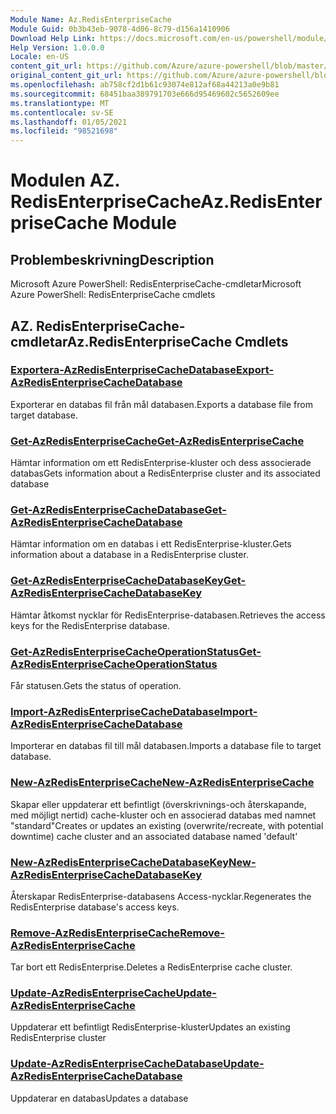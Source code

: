 ```yaml
---
Module Name: Az.RedisEnterpriseCache
Module Guid: 0b3b43eb-9078-4d06-8c79-d156a1410906
Download Help Link: https://docs.microsoft.com/en-us/powershell/module/az.redisenterprisecache
Help Version: 1.0.0.0
Locale: en-US
content_git_url: https://github.com/Azure/azure-powershell/blob/master/src/RedisEnterpriseCache/help/Az.RedisEnterpriseCache.md
original_content_git_url: https://github.com/Azure/azure-powershell/blob/master/src/RedisEnterpriseCache/help/Az.RedisEnterpriseCache.md
ms.openlocfilehash: ab758cf2d1b61c93074e812af68a44213a0e9b81
ms.sourcegitcommit: 68451baa389791703e666d95469602c5652609ee
ms.translationtype: MT
ms.contentlocale: sv-SE
ms.lasthandoff: 01/05/2021
ms.locfileid: "98521698"
---
```

# <span data-ttu-id="d03f8-101">Modulen AZ. RedisEnterpriseCache</span><span class="sxs-lookup"><span data-stu-id="d03f8-101">Az.RedisEnterpriseCache Module</span></span>
## <span data-ttu-id="d03f8-102">Problembeskrivning</span><span class="sxs-lookup"><span data-stu-id="d03f8-102">Description</span></span>
<span data-ttu-id="d03f8-103">Microsoft Azure PowerShell: RedisEnterpriseCache-cmdletar</span><span class="sxs-lookup"><span data-stu-id="d03f8-103">Microsoft Azure PowerShell: RedisEnterpriseCache cmdlets</span></span>

## <span data-ttu-id="d03f8-104">AZ. RedisEnterpriseCache-cmdletar</span><span class="sxs-lookup"><span data-stu-id="d03f8-104">Az.RedisEnterpriseCache Cmdlets</span></span>
### [<span data-ttu-id="d03f8-105">Exportera-AzRedisEnterpriseCacheDatabase</span><span class="sxs-lookup"><span data-stu-id="d03f8-105">Export-AzRedisEnterpriseCacheDatabase</span></span>](Export-AzRedisEnterpriseCacheDatabase.md)
<span data-ttu-id="d03f8-106">Exporterar en databas fil från mål databasen.</span><span class="sxs-lookup"><span data-stu-id="d03f8-106">Exports a database file from target database.</span></span>

### [<span data-ttu-id="d03f8-107">Get-AzRedisEnterpriseCache</span><span class="sxs-lookup"><span data-stu-id="d03f8-107">Get-AzRedisEnterpriseCache</span></span>](Get-AzRedisEnterpriseCache.md)
<span data-ttu-id="d03f8-108">Hämtar information om ett RedisEnterprise-kluster och dess associerade databas</span><span class="sxs-lookup"><span data-stu-id="d03f8-108">Gets information about a RedisEnterprise cluster and its associated database</span></span>

### [<span data-ttu-id="d03f8-109">Get-AzRedisEnterpriseCacheDatabase</span><span class="sxs-lookup"><span data-stu-id="d03f8-109">Get-AzRedisEnterpriseCacheDatabase</span></span>](Get-AzRedisEnterpriseCacheDatabase.md)
<span data-ttu-id="d03f8-110">Hämtar information om en databas i ett RedisEnterprise-kluster.</span><span class="sxs-lookup"><span data-stu-id="d03f8-110">Gets information about a database in a RedisEnterprise cluster.</span></span>

### [<span data-ttu-id="d03f8-111">Get-AzRedisEnterpriseCacheDatabaseKey</span><span class="sxs-lookup"><span data-stu-id="d03f8-111">Get-AzRedisEnterpriseCacheDatabaseKey</span></span>](Get-AzRedisEnterpriseCacheDatabaseKey.md)
<span data-ttu-id="d03f8-112">Hämtar åtkomst nycklar för RedisEnterprise-databasen.</span><span class="sxs-lookup"><span data-stu-id="d03f8-112">Retrieves the access keys for the RedisEnterprise database.</span></span>

### [<span data-ttu-id="d03f8-113">Get-AzRedisEnterpriseCacheOperationStatus</span><span class="sxs-lookup"><span data-stu-id="d03f8-113">Get-AzRedisEnterpriseCacheOperationStatus</span></span>](Get-AzRedisEnterpriseCacheOperationStatus.md)
<span data-ttu-id="d03f8-114">Får statusen.</span><span class="sxs-lookup"><span data-stu-id="d03f8-114">Gets the status of operation.</span></span>

### [<span data-ttu-id="d03f8-115">Import-AzRedisEnterpriseCacheDatabase</span><span class="sxs-lookup"><span data-stu-id="d03f8-115">Import-AzRedisEnterpriseCacheDatabase</span></span>](Import-AzRedisEnterpriseCacheDatabase.md)
<span data-ttu-id="d03f8-116">Importerar en databas fil till mål databasen.</span><span class="sxs-lookup"><span data-stu-id="d03f8-116">Imports a database file to target database.</span></span>

### [<span data-ttu-id="d03f8-117">New-AzRedisEnterpriseCache</span><span class="sxs-lookup"><span data-stu-id="d03f8-117">New-AzRedisEnterpriseCache</span></span>](New-AzRedisEnterpriseCache.md)
<span data-ttu-id="d03f8-118">Skapar eller uppdaterar ett befintligt (överskrivnings-och återskapande, med möjligt nertid) cache-kluster och en associerad databas med namnet "standard"</span><span class="sxs-lookup"><span data-stu-id="d03f8-118">Creates or updates an existing (overwrite/recreate, with potential downtime) cache cluster and an associated database named 'default'</span></span>

### [<span data-ttu-id="d03f8-119">New-AzRedisEnterpriseCacheDatabaseKey</span><span class="sxs-lookup"><span data-stu-id="d03f8-119">New-AzRedisEnterpriseCacheDatabaseKey</span></span>](New-AzRedisEnterpriseCacheDatabaseKey.md)
<span data-ttu-id="d03f8-120">Återskapar RedisEnterprise-databasens Access-nycklar.</span><span class="sxs-lookup"><span data-stu-id="d03f8-120">Regenerates the RedisEnterprise database's access keys.</span></span>

### [<span data-ttu-id="d03f8-121">Remove-AzRedisEnterpriseCache</span><span class="sxs-lookup"><span data-stu-id="d03f8-121">Remove-AzRedisEnterpriseCache</span></span>](Remove-AzRedisEnterpriseCache.md)
<span data-ttu-id="d03f8-122">Tar bort ett RedisEnterprise.</span><span class="sxs-lookup"><span data-stu-id="d03f8-122">Deletes a RedisEnterprise cache cluster.</span></span>

### [<span data-ttu-id="d03f8-123">Update-AzRedisEnterpriseCache</span><span class="sxs-lookup"><span data-stu-id="d03f8-123">Update-AzRedisEnterpriseCache</span></span>](Update-AzRedisEnterpriseCache.md)
<span data-ttu-id="d03f8-124">Uppdaterar ett befintligt RedisEnterprise-kluster</span><span class="sxs-lookup"><span data-stu-id="d03f8-124">Updates an existing RedisEnterprise cluster</span></span>

### [<span data-ttu-id="d03f8-125">Update-AzRedisEnterpriseCacheDatabase</span><span class="sxs-lookup"><span data-stu-id="d03f8-125">Update-AzRedisEnterpriseCacheDatabase</span></span>](Update-AzRedisEnterpriseCacheDatabase.md)
<span data-ttu-id="d03f8-126">Uppdaterar en databas</span><span class="sxs-lookup"><span data-stu-id="d03f8-126">Updates a database</span></span>

